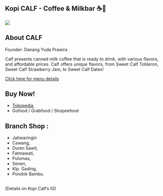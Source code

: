 <div align="justify">
  
<h2>Kopi CALF - Coffee & Milkbar ☕🥛</h2>
<a href="https://www.instagram.com/kopicalf/">
    <img src="https://img.shields.io/badge/Instagram-6919ff?style=for-the-badge&logo=instagram&logoColor=white" target="_blank">
</a>

<h2>About CALF</h2>
Founder: Danang Yuda Prawira <p>
Calf presents canned milk coffee that is ready to drink, with various flavors, and affordable prices. Calf offers unique flavors, from Sweet Calf Tobleron, Sweet Calf Strawberry Jam, to Sweet Calf Dates! <p>
<a href="https://aautoruns.github.io/kopicalf/#menu">Click here for menu details</a>

<h2>Buy Now!</h2>
<ul>
  <li><a href="https://www.tokopedia.com/susukopicalf/product">Tokopedia,</a></li> 
  <li>Gofood / Grabfood / Shopeefood</li> 
</ul>

<h2>Branch Shop :</h2>
<ul>
  <li>Jatiwaringin</li> 
  <li>Cawang,</li>
  <li>Duren Sawit,</li>
  <li>Fatmawati,</li>
  <li>Pulomas,</li>
  <li>Senen,</li>
  <li>Klp. Gading,</li>
  <li>Pondok Bambu.</li>
</ul>
<br>
(Details on Kopi Calf’s IG)
  
</div>

